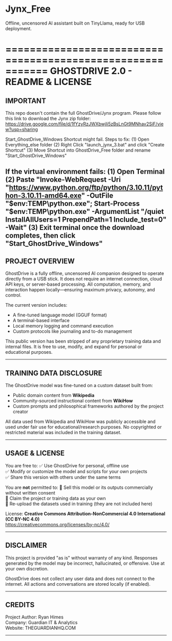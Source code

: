 # Jynx_Free
Offline, uncensored AI assistant built on TinyLlama, ready for USB deployment.

===========================================================
                 GHOSTDRIVE 2.0 - README & LICENSE
===========================================================
IMPORTANT
----------------
This repo doesn't contain the full GhostDrive/Jynx program. Please follow this link to download the Jynx zip folder:
https://drive.google.com/file/d/1fYzyRzJWXbwjli5zBsLnGt9MNhav2SiF/view?usp=sharing

Start_GhostDrive_Windows Shortcut might fail. Steps to fix:
(1) Open Everything_else folder
(2) Right Click "launch_jynx_3.bat" and click "Create Shortcut"
(3) Move Shortcut into GhostDrive_Free folder and rename "Start_GhostDrive_Windows"

If the virtual environment fails:
(1) Open Terminal
(2) Paste "Invoke-WebRequest -Uri "https://www.python.org/ftp/python/3.10.11/python-3.10.11-amd64.exe" -OutFile "$env:TEMP\python.exe"; Start-Process "$env:TEMP\python.exe" -ArgumentList "/quiet InstallAllUsers=1 PrependPath=1 Include_test=0" -Wait"
(3) Exit terminal once the download completes, then click "Start_GhostDrive_Windows"
-----------------------------------------------------------

PROJECT OVERVIEW
----------------
GhostDrive is a fully offline, uncensored AI companion designed to operate directly from a USB stick. It does not require an internet connection, cloud API keys, or server-based processing. All computation, memory, and interaction happen locally—ensuring maximum privacy, autonomy, and control.

The current version includes:
- A fine-tuned language model (GGUF format)
- A terminal-based interface
- Local memory logging and command execution
- Custom protocols like journaling and to-do management

This public version has been stripped of any proprietary training data and internal files. It is free to use, modify, and expand for personal or educational purposes.

-----------------------------------------------------------

TRAINING DATA DISCLOSURE
------------------------
The GhostDrive model was fine-tuned on a custom dataset built from:
- Public domain content from **Wikipedia**
- Community-sourced instructional content from **WikiHow**
- Custom prompts and philosophical frameworks authored by the project creator

All data used from Wikipedia and WikiHow was publicly accessible and used under fair use for educational/research purposes. No copyrighted or restricted material was included in the training dataset.

-----------------------------------------------------------

USAGE & LICENSE
---------------
You are free to:
✅ Use GhostDrive for personal, offline use  
✅ Modify or customize the model and scripts for your own projects  
✅ Share this version with others under the same terms  

You are **not** permitted to:
🚫 Sell this model or its outputs commercially without written consent  
🚫 Claim the project or training data as your own  
🚫 Re-upload the datasets used in training (they are not included here)

License: **Creative Commons Attribution-NonCommercial 4.0 International (CC BY-NC 4.0)**  
https://creativecommons.org/licenses/by-nc/4.0/

-----------------------------------------------------------

DISCLAIMER
----------
This project is provided "as is" without warranty of any kind. Responses generated by the model may be incorrect, hallucinated, or offensive. Use at your own discretion.

GhostDrive does not collect any user data and does not connect to the internet. All actions and conversations are stored locally (if enabled).

-----------------------------------------------------------

CREDITS
-------
Project Author: Ryan Himes  
Company: Guardian IT & Analytics  
Website: THEGUARDIANHQ.COM

-----------------------------------------------------------
